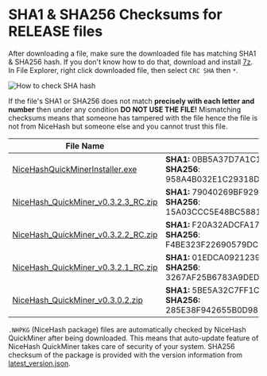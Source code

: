 # SHA1 & SHA256 Checksums for RELEASE files

After downloading a file, make sure the downloaded file has matching SHA1 & SHA256 hash. If you don't know how to do that, 
download and install [7z](https://www.7-zip.org/download.html). In File Explorer, right click downloaded file, then select `CRC SHA` then `*`.

![How to check SHA hash](https://github.com/nicehash/NiceHashQuickMiner/blob/main/checksums/howtohash.png?raw=true)

If the file's SHA1 or SHA256 does not match **precisely with each letter and number** then under any condition **DO NOT USE THE FILE!** Mismatching checksums means that someone has tampered with the file hence the file is not from NiceHash but someone else and you cannot trust this file.

File Name | Checksum
----------|--------------
[NiceHashQuickMinerInstaller.exe](https://github.com/nicehash/NiceHashQuickMiner/releases/download/v0.3.2.1_RC/NiceHashQuickMinerInstaller.exe) | **SHA1:** 0BB5A37D7A1C15DE962271B59A2ED190A43CE1C4<br> **SHA256**: 958A4B032E1C29318D6CE7DA3512B5904BDEECABCCE4331CBDE3C2D148D22A78
[NiceHash_QuickMiner_v0.3.2.3_RC.zip](https://github.com/nicehash/NiceHashQuickMiner/releases/tag/v0.3.2.3_RC) | **SHA1:** 79040269BF929ACCDC360C4C483B5E9E58014621<br> **SHA256**: 15A03CCC5E48BC5881BE7C364B5E2AB43F11451F70EB14FFD07C81FF57F050D6
[NiceHash_QuickMiner_v0.3.2.2_RC.zip](https://github.com/nicehash/NiceHashQuickMiner/releases/tag/v0.3.2.2_RC) | **SHA1:** F20A32ADCFA17012D7C36949C8A8CBA8B1176A96<br> **SHA256**: F4BE323F22690579DCF6160F8EC6E48D9F22F3739E4D5280838CB4CEF74A3957
[NiceHash_QuickMiner_v0.3.2.1_RC.zip](https://github.com/nicehash/NiceHashQuickMiner/releases/tag/v0.3.2.1_RC) | **SHA1:** 01EDCA09212394937E7A31FED6E57F5C791D3A1D<br> **SHA256**: 3267AF25B6783A9DEDF6515C144CF2C9B62A39E24CF09BED3CF4D22DEE90C877
[NiceHash_QuickMiner_v0.3.0.2.zip](https://github.com/nicehash/NiceHashQuickMiner/releases/tag/v0.3.0.2) | **SHA1:** 5BE5A32C7FF1C840B522EC0B891BABD921BF8056<br> **SHA256:** 285E38F942655B0D988F2B421CCB478E8CCAF675DCCA814D8CAB301F205AA2BA


`.NHPKG` (NiceHash package) files are automatically checked by NiceHash QuickMiner after being downloaded. This means that auto-update feature of NiceHash QuickMiner takes care of security of your system. SHA256 checksum of the package is provided with the version information from [latest_version.json](https://github.com/nicehash/NiceHashQuickMiner/blob/main/update/latest_version.json).
